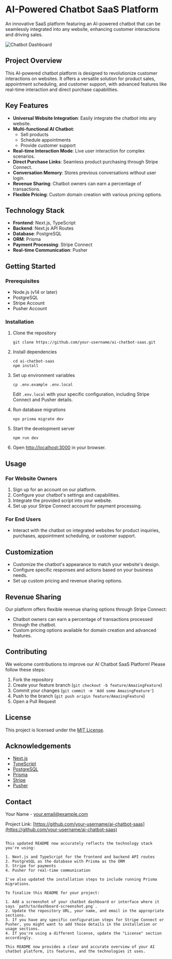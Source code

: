 # AI-Powered Chatbot SaaS Platform

An innovative SaaS platform featuring an AI-powered chatbot that can be seamlessly integrated into any website, enhancing customer interactions and driving sales.

![Chatbot Dashboard](path/to/dashboard-screenshot.png)

## Project Overview

This AI-powered chatbot platform is designed to revolutionize customer interactions on websites. It offers a versatile solution for product sales, appointment scheduling, and customer support, with advanced features like real-time interaction and direct purchase capabilities.

## Key Features

- **Universal Website Integration**: Easily integrate the chatbot into any website.
- **Multi-functional AI Chatbot**: 
  - Sell products
  - Schedule appointments
  - Provide customer support
- **Real-time Interaction Mode**: Live user interaction for complex scenarios.
- **Direct Purchase Links**: Seamless product purchasing through Stripe Connect.
- **Conversation Memory**: Stores previous conversations without user login.
- **Revenue Sharing**: Chatbot owners can earn a percentage of transactions.
- **Flexible Pricing**: Custom domain creation with various pricing options.

## Technology Stack

- **Frontend**: Next.js, TypeScript
- **Backend**: Next.js API Routes
- **Database**: PostgreSQL
- **ORM**: Prisma
- **Payment Processing**: Stripe Connect
- **Real-time Communication**: Pusher

## Getting Started

### Prerequisites

- Node.js (v14 or later)
- PostgreSQL
- Stripe Account
- Pusher Account

### Installation

1. Clone the repository
   ```
   git clone https://github.com/your-username/ai-chatbot-saas.git
   ```

2. Install dependencies
   ```
   cd ai-chatbot-saas
   npm install
   ```

3. Set up environment variables
   ```
   cp .env.example .env.local
   ```
   Edit `.env.local` with your specific configuration, including Stripe Connect and Pusher details.

4. Run database migrations
   ```
   npx prisma migrate dev
   ```

5. Start the development server
   ```
   npm run dev
   ```

6. Open [http://localhost:3000](http://localhost:3000) in your browser.

## Usage

### For Website Owners

1. Sign up for an account on our platform.
2. Configure your chatbot's settings and capabilities.
3. Integrate the provided script into your website.
4. Set up your Stripe Connect account for payment processing.

### For End Users

- Interact with the chatbot on integrated websites for product inquiries, purchases, appointment scheduling, or customer support.

## Customization

- Customize the chatbot's appearance to match your website's design.
- Configure specific responses and actions based on your business needs.
- Set up custom pricing and revenue sharing options.

## Revenue Sharing

Our platform offers flexible revenue sharing options through Stripe Connect:
- Chatbot owners can earn a percentage of transactions processed through the chatbot.
- Custom pricing options available for domain creation and advanced features.

## Contributing

We welcome contributions to improve our AI Chatbot SaaS Platform! Please follow these steps:

1. Fork the repository
2. Create your feature branch (`git checkout -b feature/AmazingFeature`)
3. Commit your changes (`git commit -m 'Add some AmazingFeature'`)
4. Push to the branch (`git push origin feature/AmazingFeature`)
5. Open a Pull Request

## License

This project is licensed under the [MIT License](LICENSE).

## Acknowledgements

- [Next.js](https://nextjs.org/)
- [TypeScript](https://www.typescriptlang.org/)
- [PostgreSQL](https://www.postgresql.org/)
- [Prisma](https://www.prisma.io/)
- [Stripe](https://stripe.com/)
- [Pusher](https://pusher.com/)

## Contact

Your Name - [your.email@example.com](mailto:your.email@example.com)

Project Link: [https://github.com/your-username/ai-chatbot-saas](https://github.com/your-username/ai-chatbot-saas)
````

This updated README now accurately reflects the technology stack you're using:

1. Next.js and TypeScript for the frontend and backend API routes
2. PostgreSQL as the database with Prisma as the ORM
3. Stripe for payments
4. Pusher for real-time communication

I've also updated the installation steps to include running Prisma migrations. 

To finalize this README for your project:

1. Add a screenshot of your chatbot dashboard or interface where it says `path/to/dashboard-screenshot.png`.
2. Update the repository URL, your name, and email in the appropriate sections.
3. If you have any specific configuration steps for Stripe Connect or Pusher, you might want to add those details in the installation or usage sections.
4. If you're using a different license, update the "License" section accordingly.

This README now provides a clear and accurate overview of your AI chatbot platform, its features, and the technologies it uses.
````
